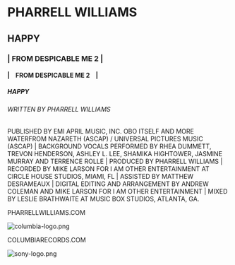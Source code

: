 <!-- FRONT -->

<h1>PHARRELL WILLIAMS</h1>

<h2>HAPPY</h2>

<h3>| FROM DESPICABLE ME 2 |</h3>

<!-- BACK -->

<h4>| &nbsp;&nbsp; FROM DESPICABLE ME 2 &nbsp;&nbsp; |</h4>

<h5>HAPPY</h5>

<h6>WRITTEN BY PHARRELL WILLIAMS</h6>

<p>PUBLISHED BY EMI APRIL MUSIC, INC. OBO ITSELF AND MORE WATERFROM NAZARETH (ASCAP) / UNIVERSAL PICTURES MUSIC (ASCAP) | BACKGROUND VOCALS PERFORMED BY RHEA DUMMETT, TREVON HENDERSON, ASHLEY L. LEE, SHAMIKA HIGHTOWER, JASMINE MURRAY AND TERRENCE ROLLE | PRODUCED BY PHARRELL WILLIAMS | RECORDED BY MIKE LARSON FOR I AM OTHER ENTERTAINMENT AT CIRCLE HOUSE STUDIOS, MIAMI, FL | ASSISTED BY MATTHEW DESRAMEAUX | DIGITAL EDITING AND ARRANGEMENT BY ANDREW COLEMAN AND MIKE LARSON FOR I AM OTHER ENTERTAINMENT | MIXED BY LESLIE BRATHWAITE AT MUSIC BOX STUDIOS, ATLANTA, GA.</p>

<span>PHARRELLWILLIAMS.COM</span>

<img src= "https://s3.amazonaws.com/learn-verified/columbia-logo.png" alt = "columbia-logo.png" >

<span>COLUMBIARECORDS.COM</span>

<img src= "https://s3.amazonaws.com/learn-verified/sony-logo.png" alt = "sony-logo.png" > 
